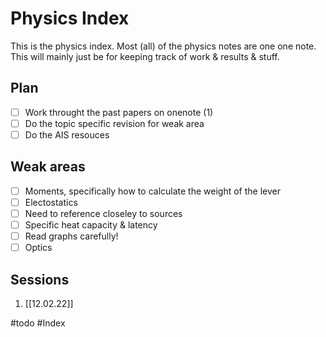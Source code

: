 # Physics Index

This is the physics index. Most (all) of the physics notes are one one note. This will mainly just be for keeping track of work & results & stuff.

## Plan
- [ ] Work throught the past papers on onenote (1)
- [ ] Do the topic specific revision for weak area
- [ ] Do the AIS resouces

## Weak areas
- [ ] Moments, specifically how to calculate the weight of the lever
- [ ] Electostatics
- [ ] Need to reference closeley to sources
- [ ] Specific heat capacity & latency
- [ ] Read graphs carefully!
- [ ] Optics

## Sessions
1.  [[12.02.22]]

#todo #Index 